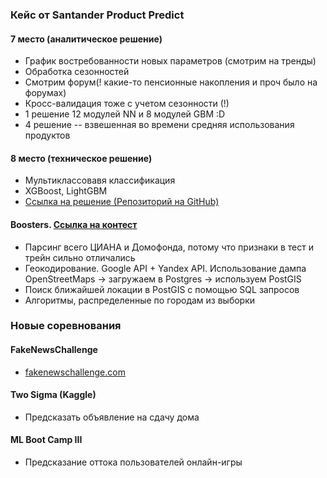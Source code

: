 ### Кейс от Santander Product Predict
#### 7 место (аналитическое решение)
* График востребованности новых параметров (смотрим на тренды)
* Обработка сезонностей
* Смотрим форум(! какие-то пенсионные накопления и проч было на форумах)
* Кросс-валидация тоже с учетом сезонности (!)
* 1 решение 12 модулей NN и 8 модулей GBM :D
* 4 решение -- взвешенная во времени средняя использования продуктов

#### 8 место (техническое решение)
* Мультиклассовавя классификация
* XGBoost, LightGBM
*  [Ссылка на решение (Репозиторий на GitHub)](github.com/yaxen)



#### Boosters. [Ссылка на контест](https://boosters.pro/champ)
* Парсинг всего ЦИАНА и Домофонда, потому что признаки в тест и трейн сильно отличались
* Геокодирование. Google API + Yandex API. Использование дампа OpenStreetMaps -> загружаем в Postgres -> используем PostGIS
* Поиск ближайшей локации в PostGIS с помощью SQL запросов
* Алгоритмы, распределенные по городам из выборки

### Новые соревнования
#### FakeNewsChallenge
* [fakenewschallenge.com](fakenewschallenge.com)

#### Two Sigma (Kaggle)
* Предсказать объявление на сдачу дома

#### ML Boot Camp III
* Предсказание оттока пользователей онлайн-игры
